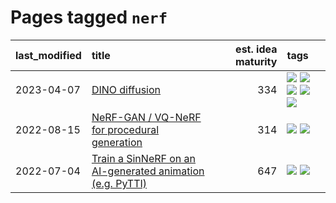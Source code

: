 # Pages tagged `nerf`

|last_modified|title|est. idea maturity|tags
|:---|:---|---:|:---|
|2023-04-07|[DINO diffusion](../DINO-diffusion.md)|334|[![](https://img.shields.io/badge/tag-completed-50c04b)](../tags/completed.md) [![](https://img.shields.io/badge/tag-experimental-4072a1)](../tags/experimental.md) [![](https://img.shields.io/badge/tag-nerf-e13c2b)](../tags/nerf.md) [![](https://img.shields.io/badge/tag-tooling-e6ab9)](../tags/tooling.md) [![](https://img.shields.io/badge/tag-wip-abf295)](../tags/wip.md)|
|2022-08-15|[NeRF-GAN / VQ-NeRF for procedural generation](../nerf-gan.md)|314|[![](https://img.shields.io/badge/tag-animation-e839f4)](../tags/animation.md) [![](https://img.shields.io/badge/tag-nerf-e13c2b)](../tags/nerf.md)|
|2022-07-04|[Train a SinNeRF on an AI-generated animation (e.g. PyTTI)](../train_a_SinNeRF_on_a_pytti_animation.md)|647|[![](https://img.shields.io/badge/tag-animation-e839f4)](../tags/animation.md) [![](https://img.shields.io/badge/tag-nerf-e13c2b)](../tags/nerf.md)|